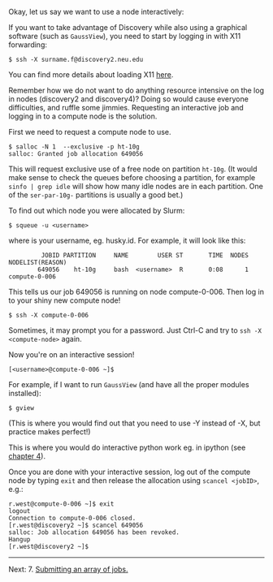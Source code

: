 Okay, let us say we want to use a node interactively:

If you want to take advantage of Discovery while also using a graphical software (such as `GaussView`), you need to start by logging in with X11 forwarding:

	$ ssh -X surname.f@discovery2.neu.edu

You can find more details about loading X11 [here](01-logging-in.md).

Remember how we do not want to do anything resource intensive on the log in nodes (discovery2 and discovery4)?
Doing so would cause everyone difficulties, and ruffle some jimmies.
Requesting an interactive job and logging in to a compute node is the solution.

First we need to request a compute node to use.

	$ salloc -N 1  --exclusive -p ht-10g
	salloc: Granted job allocation 649056

This will request exclusive use of a free node on partition `ht-10g`.
(It would make sense to check the queues before choosing a partition, for example `sinfo | grep idle` will show how many idle nodes are in each partition.
	One of the `ser-par-10g-` partitions is usually a good bet.)

To find out which node you were allocated by Slurm:

	$ squeue -u <username>

where <username> is your username, eg. husky.id.
For example, it will look like this:

	         JOBID PARTITION     NAME        USER ST       TIME  NODES NODELIST(REASON)
	        649056    ht-10g     bash  <username>  R       0:08      1 compute-0-006

This tells us our job 649056 is running on node compute-0-006.
Then log in to your shiny new compute node!

	$ ssh -X compute-0-006

Sometimes, it may prompt you for a password. Just Ctrl-C and try to `ssh -X <compute-node>` again.

Now you're on an interactive session!

	[<username>@compute-0-006 ~]$

For example, if I want to run `GaussView` (and have all the proper modules installed):

	$ gview

(This is where you would find out that you need to use -Y instead of -X, but practice makes perfect!)

This is where you would do interactive python work eg. in ipython
(see [chapter 4](04-python-packages.md)).

Once you are done with your interactive session, log out of the compute node
by typing `exit` and then release the allocation using `scancel <jobID>`, e.g.:

```
r.west@compute-0-006 ~]$ exit
logout
Connection to compute-0-006 closed.
[r.west@discovery2 ~]$ scancel 649056
salloc: Job allocation 649056 has been revoked.
Hangup
[r.west@discovery2 ~]$
```

---
Next: 7. [Submitting an array of jobs.](07-arrays.md)
